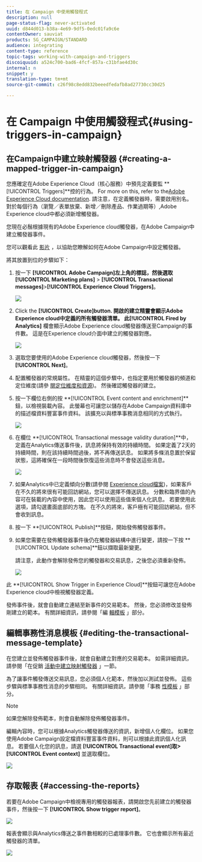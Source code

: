 ```yaml
---
title: 在 Campaign 中使用觸發程式
description: null
page-status-flag: never-activated
uuid: d844d013-b38a-4e69-9df5-0edc01fa9c6e
contentOwner: sauviat
products: SG_CAMPAIGN/STANDARD
audience: integrating
content-type: reference
topic-tags: working-with-campaign-and-triggers
discoiquuid: a524c700-bad6-4fcf-857a-c31bfae4d30c
internal: n
snippet: y
translation-type: tm+mt
source-git-commit: c26f98c8edd832beeedfedafb8ad27730cc30d25

---
```



# 在 Campaign 中使用觸發程式{#using-triggers-in-campaign}

## 在Campaign中建立映射觸發器 {#creating-a-mapped-trigger-in-campaign}

您應確定在Adobe Experience Cloud（核心服務）中預先定義要監 **[!UICONTROL Triggers]**控的行為。 For more on this, refer to the[Adobe Experience Cloud documentation](https://marketing.adobe.com/resources/help/en_US/mcloud/triggers.html). 請注意，在定義觸發器時，需要啟用別名。 對於每個行為（瀏覽／表單放棄、新增／刪除產品、作業過期等）,Adobe Experience cloud中都必須新增觸發器。

您現在必鬚根據現有的Adobe Experience cloud觸發器，在Adobe Campaign中建立觸發器事件。

您可以觀看此 [影片](https://helpx.adobe.com/marketing-cloud/how-to/email-marketing.html#step-two) ，以協助您瞭解如何在Adobe Campaign中設定觸發器。

將其放置到位的步驟如下：

1. 按一下 **[!UICONTROL Adobe Campaign]**左上角的標誌，然後選取**[!UICONTROL Marketing plans]** > **[!UICONTROL Transactional messages]**>**[!UICONTROL Experience Cloud Triggers]**。

   ![](assets/remarketing_1.png)

1. Click the **[!UICONTROL Create]**button. 開啟的建立精靈會顯示Adobe Experience cloud中定義的所有觸發器清單。 此**[!UICONTROL Fired by Analytics]** 欄會顯示Adobe Experience cloud觸發器傳送至Campaign的事件數。 這是在Experience cloud介面中建立的觸發器對應。

   ![](assets/remarketing_2.png)

1. 選取您要使用的Adobe Experience cloud觸發器，然後按一下 **[!UICONTROL Next]**。
1. 配置觸發器的常規屬性。 在精靈的這個步驟中，也指定要用於觸發器的頻道和定位維度(請參 [閱定位維度和資源](../../automating/using/query.md#targeting-dimensions-and-resources))。 然後確認觸發器的建立。
1. 按一下欄位右側的按 **[!UICONTROL Event content and enrichment]**鈕，以檢視裝載內容。 此螢幕也可讓您以儲存在Adobe Campaign資料庫中的描述檔資料豐富事件資料。 該擴充以與標準事務消息相同的方式執行。

   ![](assets/remarketing_3.png)

1. 在欄位 **[!UICONTROL Transactional message validity duration]**中，定義在Analytics傳送事件後，訊息將保持有效的持續時間。 如果定義了2天的持續時間，則在該持續時間過後，將不再傳送訊息。 如果將多條消息置於保留狀態，這將確保在一段時間後恢復這些消息時不會發送這些消息。

   ![](assets/remarketing_4.png)

1. 如果Analytics中已定義傾向分數(請參閱 [Experience cloud檔案](https://marketing.adobe.com/resources/help/en_US/insight/client/c_visitor_propensity.html))，如果客戶在不久的將來很有可能回訪網站，您可以選擇不傳送訊息。 分數和臨界值的內容可在裝載的內容中使用，因此您可以使用這些值來個人化訊息。 若要使用此選項，請勾選畫面底部的方塊。 在不久的將來，客戶極有可能回訪網站，但不會收到訊息。
1. 按一下 **[!UICONTROL Publish]**按鈕，開始發佈觸發器事件。
1. 如果您需要在發佈觸發器事件後仍在觸發器結構中進行變更，請按一下按 **[!UICONTROL Update schema]**鈕以擷取最新變更。

   請注意，此動作會解除發佈您的觸發器和交易訊息，之後您必須重新發佈。

   ![](assets/remarketing_11.png)

此 **[!UICONTROL Show Trigger in Experience Cloud]**按鈕可讓您在Adobe Experience cloud中檢視觸發器定義。

發佈事件後，就會自動建立連結至新事件的交易範本。 然後，您必須修改並發佈剛建立的範本。 有關詳細資訊，請參閱「編 [輯模板](../../start/using/marketing-activity-templates.md) 」部分。

## 編輯事務性消息模板 {#editing-the-transactional-message-template}

在您建立並發佈觸發器事件後，就會自動建立對應的交易範本。 如需詳細資訊，請參閱「在促銷 [活動中建立映射觸發器](#creating-a-mapped-trigger-in-campaign) 」一節。

為了讓事件觸發傳送交易訊息，您必須個人化範本，然後加以測試並發佈。 這些步驟與標準事務性消息的步驟相同。 有關詳細資訊，請參閱「事務 [性模板](../../channels/using/event-transactional-messages.md#personalizing-a-transactional-message) 」部分。

>[!NOTE]
>
>如果您解除發佈範本，則會自動解除發佈觸發器事件。

編輯內容時，您可以根據Analytics觸發器傳送的資訊，新增個人化欄位。 如果您使用Adobe Campaign設定檔資料豐富事件資料，則可以根據此資訊個人化訊息。 若要個人化您的訊息，請選 **[!UICONTROL Transactional event]**取>**[!UICONTROL Event context]** 並選取欄位。

![](assets/remarketing_8.png)

## 存取報表 {#accessing-the-reports}

若要在Adobe Campaign中檢視專用的觸發器報表，請開啟您先前建立的觸發器事件，然後按一下 **[!UICONTROL Show trigger report]**。

![](assets/remarketing_9.png)

報表會顯示與Analytics傳送之事件數相較的已處理事件數。 它也會顯示所有最近觸發器的清單。

![](assets/trigger_uc_browse_14.png)

